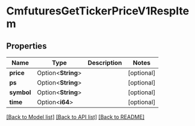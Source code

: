 # CmfuturesGetTickerPriceV1RespItem

## Properties

Name | Type | Description | Notes
------------ | ------------- | ------------- | -------------
**price** | Option<**String**> |  | [optional]
**ps** | Option<**String**> |  | [optional]
**symbol** | Option<**String**> |  | [optional]
**time** | Option<**i64**> |  | [optional]

[[Back to Model list]](../README.md#documentation-for-models) [[Back to API list]](../README.md#documentation-for-api-endpoints) [[Back to README]](../README.md)


